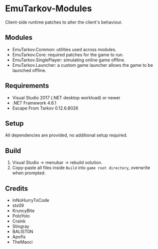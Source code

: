 # EmuTarkov-Modules
Client-side runtime patches to alter the client's behaviour.

## Modules
- EmuTarkov.Common: utilities used across modules.
- EmuTarkov.Core: required patches for the game to run.
- EmuTarkov.SinglePlayer: simulating online game offline.
- EmuTarkov.Launcher: a custom game launcher allows the game to be launched offline.

## Requirements
- Visual Studio 2017 (.NET desktop workload) or newer
- .NET Framework 4.6.1
- Escape From Tarkov 0.12.6.8026

## Setup
All dependencies are provided, no additional setup required.

## Build
1. Visual Studio -> menubar -> rebuild solution.
2. Copy-paste all files inside `Build` into `game root directory`, overwrite when prompted.

## Credits
- InNoHurryToCode
- stx09
- KruncyBite
- PoloYolo
- Craink
- Stingray
- BALIST0N
- Apofis
- TheMaoci